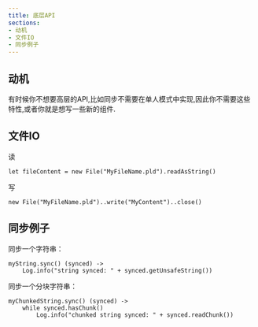 ```yaml
---
title: 底层API
sections:
- 动机
- 文件IO
- 同步例子
---
```


## 动机
有时候你不想要高层的API,比如同步不需要在单人模式中实现,因此你不需要这些特性,或者你就是想写一些新的组件.

## 文件IO

读

```wurst
let fileContent = new File("MyFileName.pld").readAsString()
```

写

```wurst
new File("MyFileName.pld")..write("MyContent")..close()
```

## 同步例子

同步一个字符串：
```wurst
myString.sync() (synced) ->
	Log.info("string synced: " + synced.getUnsafeString())
```

同步一个分块字符串：
```wurst
myChunkedString.sync() (synced) ->
	while synced.hasChunk()
		Log.info("chunked string synced: " + synced.readChunk())
```